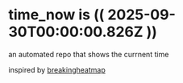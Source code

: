 # time_now is (( 2025-09-30T00:00:00.826Z ))

an automated repo that shows the currnent time

inspired by [breakingheatmap](https://github.com/breakingheatmap/breakingheatmap)